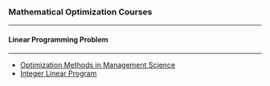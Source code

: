 ### Mathematical Optimization Courses
****

#### Linear Programming Problem
****

+ [Optimization Methods in Management Science](http://ocw.mit.edu/courses/sloan-school-of-management/15-053-optimization-methods-in-management-science-spring-2013/index.htm)
+ [Integer Linear Program](http://home.deib.polimi.it/malucell/didattica/appunti/4ENG.pdf)
